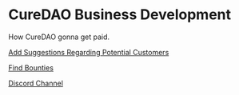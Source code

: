 # CureDAO Business Development

How CureDAO gonna get paid.

[Add Suggestions Regarding Potential Customers](https://app.dework.xyz/curedao/biz-lab/community)

[Find Bounties](https://app.dework.xyz/curedao/biz-lab/view/board-l4pv16oi)

[Discord Channel](https://discord.gg/ePbv4Y7SHG)
